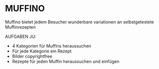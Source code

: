# MUFFINO
Muffino bietet jedem Besucher wunderbare variationen an selbstgetestete Muffinrezepten


AUFGABEN JU:
 - 4 Kategorien für Muffins heraussuchen
 - Für jede Kategorie ein Rezept
 - Bilder copyrightfree
 - Rezepte für jeden Muffin heraussuchen und einfügen
